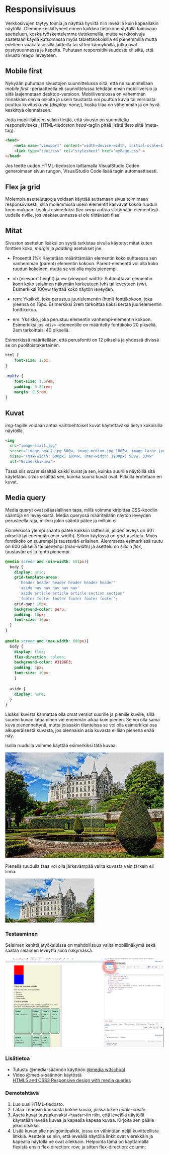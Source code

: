# Responsiivisuus

Verkkosivujen täytyy toimia ja näyttää hyviltä niin leveällä kuin kapeallakin näytöllä. Olemme keskittyneet ennen kaikkea tietokonenäytöllä toimivaan asetteluun, koska työskentelemme tietokoneilla, mutta verkkosivuja saatetaan käydä katsomassa myös tablettikokoisilla eli pienemmillä mutta edelleen vaakatasoisilla laitteilla tai sitten kännyköillä, jotka ovat pystysuunnassa ja kapeita. Puhutaan responsitiivisuudesta eli siitä, että sivusto reagoi leveyteen.

## Mobile first

Nykyään puhutaan sivustojen suunnittelussa siitä, että ne suunnitellaan *mobile first* -periaatteella eli suunnittelussa tehdään ensin mobiiliversio ja siitä laajennetaan desktop-versioon. Mobiiliversiossa on vähemmän rinnakkain olevia osioita ja usein taustasta voi puuttua kuvia tai versiosta puuttuu kuvituskuvia (*display: none;*), koska tilaa on vähemmän ja on hyvä keskittyä olennaiseen.

Jotta mobiililaitteen selain tietää, että sivusto on suunniteltu responsiiviseksi, HTML-tiedoston *head*-tagiin pitää lisätä tieto siitä (meta-tag):

```html
<head>
    <meta name="viewport" content="width=device-width, initial-scale=1, maximum-scale=1">
    <link type="text/css" rel="stylesheet" href="myPage.css" >
</head>
```

Jos teette uuden HTML-tiedoston laittamalla VisualStudio Coden generoimaan sivun rungon, VisualStudio Code lisää tagin automaattisesti.

## Flex ja grid

Molempia asettelutapoja voidaan käyttää auttamaan sivua toimimaan responsiivisesti, sillä molemmissa usein elementit kasvavat kokoa ruudun koon mukaan. Lisäksi esimerkiksi *flex-wrap* auttaa siirtämään elementtejä uudelle riville, jos vaakasuunnassa ei ole riittävästi tilaa. 

## Mitat

Sivuston asettelun lisäksi on syytä tarkistaa sivulla käytetyt mitat kuten fonttien koko, *margin* ja *padding* asetukset jne. 

- Prosentit (%): Käytetään määrittämään elementin koko suhteessa sen vanhemman (parent) elementin kokoon. Parent-elementti voi olla koko ruudun kokoinen, mutta se voi olla myös pienempi. 

- vh (viewport height) ja vw (viewport width): Suhteuttavat elementin koon koko selaimen näkymän korkeuteen (vh) tai leveyteen (vw). Esimerkiksi 100vw täyttää koko näytön leveyden.

- rem: Yksikkö, joka perustuu juurielementin (html) fonttikokoon, joka yleensä on 16px. Esimerkiksi 2rem tarkoittaa kaksi kertaa juurielementin fonttikokoa.

- em: Yksikkö, joka perustuu elementin vanhempi-elementin kokoon. Esimerkiksi jos ``<div>`` -elementille on määritelty fonttikoko 20 pikseliä, 2em tarkoittaisi 40 pikseliä.

Esimerkissä määritellään, että perusfontti on 12 pikseliä ja yhdessä divissä se on puolitoistakertainen.

```css
html {
    font-size: 12px;
}

.myDiv {
    font-size: 1.5rem;
    padding: 0.25rem;
    margin: 0.5rem;
}
```

## Kuvat

*img*-tagille voidaan antaa vaihtoehtoiset kuvat käytettäväksi tietyn kokoisilla näytöillä.

````html
<img 
  src="image-small.jpg" 
  srcset="image-small.jpg 500w, image-medium.jpg 1000w, image-large.jpg 1500w"
  sizes="(max-width: 600px) 100vw, (max-width: 1200px) 50vw, 33vw" 
  alt="Esimerkkikuva">
````

Tässä siis *srcset* sisältää kaikki kuvat ja sen, kuinka suurilla näytöillä sitä käytetään. *sizes* sisältää sen, kuinka suuria kuvat ovat. Pilkulla erotetaan eri kuvat.

## Media query

Media queryt ovat pääasiallinen tapa, millä voimme kirjoittaa CSS-koodiin sääntöjä eri leveyksistä. Media queryssä määritellään näytön leveyden perusteella raja, milloin jokin sääntö pätee ja milloin ei. 

Esimerkissä ylempi sääntö pätee kaikkiin laitteisiin, joiden leveys on 601 pikseliä tai enemmän (min-width). Silloin käytössä on *grid*-asettelu. Myös fonttikoko on suurempi ja taustaväri erilainen. Alemmassa esimerkissä ruutu on 600 pikseliä tai pienempi (max-width) ja asettelu on silloin *flex*, taustaväri eri ja fontti pienempi.

```css
@media screen and (min-width: 601px){
  body {
    display: grid;
    grid-template-areas:
      'header header header header header header'
      'aside nav nav nav nav nav'
      'aside article article article section section'
      'footer footer footer footer footer footer';
    grid-gap: 10px;
    background-color: peru;
    padding: 10px;
    font-size: 16px;
  }
}

@media screen and (max-width: 600px){
  body {
    display: flex;
    flex-direction: column;
    background-color: #3196F3;
    padding: 3px;
    font-size: 10px;
    }

  aside {
    display: none;
  }
}
```

Lisäksi kuvista kannattaa olla omat versiot suurille ja pienille kuville, sillä suuren kuvan lataaminen vie enemmän aikaa kuin pienen. Se voi olla sama kuva pienennettynä, mutta joissakin tilanteissa se voi olla esimerkiksi osa alkuperäisestä kuvasta, jos olennaisin asia kuvasta ei liian pienenä enää näy.

Isolla ruudulla voimme käyttää esimerkiksi tätä kuvaa: 

![linnapuutarha](linnapuutarha.jpg)

Pienellä ruudulla taas voi olla järkevämpää valita kuvasta vain tärkein eli linna:

 ![linnapuutarhan linna](linnapuutarhalinna.jpg)

 ### Testaaminen

 Selaimen kehittäjätyökaluissa on mahdollisuus valita mobiilinäkymä sekä säätää selaimen leveyttä siinä näkymässä.

 ![Kehittäjätyökalujen mobiilinäyttö](mobiilinaytto.png)

 ### Lisätietoa

- Tutustu @media-säännön käyttöön [@media w3school](https://www.w3schools.com/cssref/css3_pr_mediaquery.asp)
- Video @media-säännön käytöstä  
[HTML5 and CSS3 Responsive design with media queries](https://www.youtube.com/watch?v=fA1NW-T1QXc)

### Demotehtävä

1. Luo uusi HTML-tiedosto.
2. Lataa Teamsin kansiosta kolme kuvaa, joissa lukee *noble-castle*. 
3. Aseta kuvat taustakuvaksi ``<header>``iin niin, että leveällä näytöllä käytetään leveää kuvaa ja kapealla kapeaa kuvaa. Kirjoita sen päälle jokin otsikko.
4. Lisää kuvan alle navigointipalkki, jossa on vähintään neljä kuvitteellista linkkiä. Asettele se niin, että leveällä näytöllä linkit ovat vierekkäin ja kapealla näytöllä ne ovat allekkain. Helpointa tämä on käyttämällä flexistä ensin flex-direction: row; ja sitten flex-direction: column;